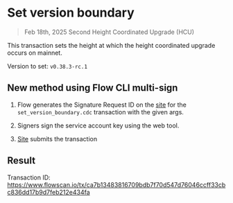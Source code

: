 # Set version boundary
> Feb  18th, 2025 Second Height Coordinated Upgrade (HCU)

This transaction sets the height at which the height coordinated upgrade occurs on mainnet.

Version to set: `v0.38.3-rc.1`

## New method using Flow CLI multi-sign

1. Flow generates the Signature Request ID on the [site](https://flow-multisig.vercel.app/mainnet) for the `set_version_boundary.cdc` transaction with the given args.

2. Signers sign the service account key using the web tool.

3. [Site](https://flow-multisig.vercel.app/mainnet) submits the transaction

## Result

Transaction ID: https://www.flowscan.io/tx/ca7b13483816709bdb7f70d547d76046ccff33cbc836dd17b9d7feb212e434fa
